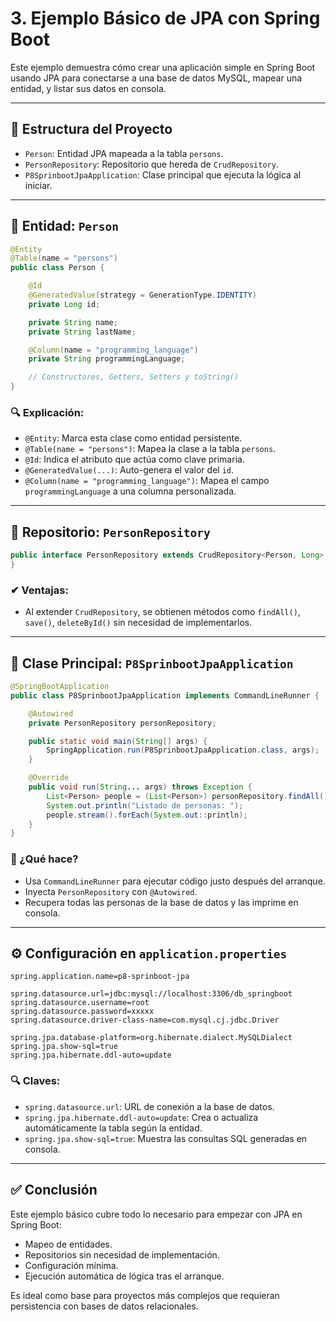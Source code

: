 # 3. Ejemplo Básico de JPA con Spring Boot

Este ejemplo demuestra cómo crear una aplicación simple en Spring Boot usando JPA para conectarse a una base de datos MySQL, mapear una entidad, y listar sus datos en consola.

---

## 🧱 Estructura del Proyecto

- `Person`: Entidad JPA mapeada a la tabla `persons`.
- `PersonRepository`: Repositorio que hereda de `CrudRepository`.
- `P8SprinbootJpaApplication`: Clase principal que ejecuta la lógica al iniciar.

---

## 📁 Entidad: `Person`

```java
@Entity
@Table(name = "persons")
public class Person {

    @Id
    @GeneratedValue(strategy = GenerationType.IDENTITY)
    private Long id;

    private String name;
    private String lastName;

    @Column(name = "programming_language")
    private String programmingLanguage;

    // Constructores, Getters, Setters y toString()
}
```

### 🔍 Explicación:

* `@Entity`: Marca esta clase como entidad persistente.
* `@Table(name = "persons")`: Mapea la clase a la tabla `persons`.
* `@Id`: Indica el atributo que actúa como clave primaria.
* `@GeneratedValue(...)`: Auto-genera el valor del `id`.
* `@Column(name = "programming_language")`: Mapea el campo `programmingLanguage` a una columna personalizada.

---

## 📁 Repositorio: `PersonRepository`

```java
public interface PersonRepository extends CrudRepository<Person, Long> {
}
```

### ✔ Ventajas:

* Al extender `CrudRepository`, se obtienen métodos como `findAll()`, `save()`, `deleteById()` sin necesidad de implementarlos.

---

## 🚀 Clase Principal: `P8SprinbootJpaApplication`

```java
@SpringBootApplication
public class P8SprinbootJpaApplication implements CommandLineRunner {

    @Autowired
    private PersonRepository personRepository;

    public static void main(String[] args) {
        SpringApplication.run(P8SprinbootJpaApplication.class, args);
    }

    @Override
    public void run(String... args) throws Exception {
        List<Person> people = (List<Person>) personRepository.findAll();
        System.out.println("Listado de personas: ");
        people.stream().forEach(System.out::println);
    }
}
```

### 🧠 ¿Qué hace?

* Usa `CommandLineRunner` para ejecutar código justo después del arranque.
* Inyecta `PersonRepository` con `@Autowired`.
* Recupera todas las personas de la base de datos y las imprime en consola.

---

## ⚙️ Configuración en `application.properties`

```properties
spring.application.name=p8-sprinboot-jpa

spring.datasource.url=jdbc:mysql://localhost:3306/db_springboot
spring.datasource.username=root
spring.datasource.password=xxxxx
spring.datasource.driver-class-name=com.mysql.cj.jdbc.Driver

spring.jpa.database-platform=org.hibernate.dialect.MySQLDialect
spring.jpa.show-sql=true
spring.jpa.hibernate.ddl-auto=update
```

### 🔍 Claves:

* `spring.datasource.url`: URL de conexión a la base de datos.
* `spring.jpa.hibernate.ddl-auto=update`: Crea o actualiza automáticamente la tabla según la entidad.
* `spring.jpa.show-sql=true`: Muestra las consultas SQL generadas en consola.

---

## ✅ Conclusión

Este ejemplo básico cubre todo lo necesario para empezar con JPA en Spring Boot:

* Mapeo de entidades.
* Repositorios sin necesidad de implementación.
* Configuración mínima.
* Ejecución automática de lógica tras el arranque.

Es ideal como base para proyectos más complejos que requieran persistencia con bases de datos relacionales.

